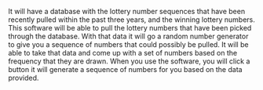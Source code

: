 It will have a database with the lottery number sequences that have been recently pulled within the past three years, and the winning lottery numbers. This software will be able to pull the lottery numbers that have been picked through the database. With that data it will go a random number generator to give you a sequence of numbers that could possibly be pulled. It will be able to take that data and come up with a set of numbers based on the frequency that they are drawn. When you use the software, you will click a button it will generate a sequence of numbers for you based on the data provided. 
